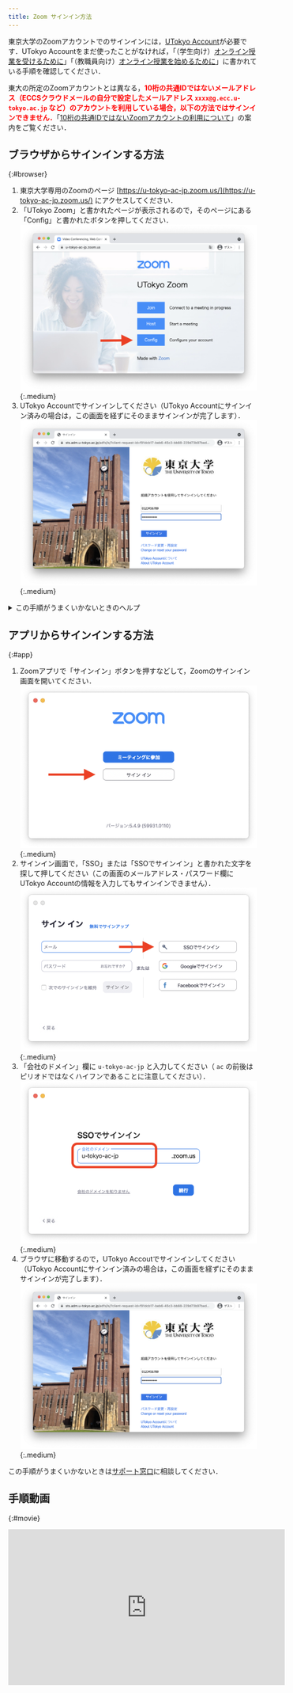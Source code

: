 ```yaml
---
title: Zoom サインイン方法
---
```


東京大学のZoomアカウントでのサインインには，[UTokyo Account](https://www.u-tokyo.ac.jp/adm/dics/ja/account.html)が必要です．UTokyo Accountをまだ使ったことがなければ，「（学生向け）[オンライン授業を受けるために](/oc/)」「（教職員向け）[オンライン授業を始めるために](/faculty_members)」に書かれている手順を確認してください．

<div class="box" style="font-weight: normal; border-width: 1.5px;">
東大の所定のZoomアカウントとは異なる，<strong style="color: red;">10桁の共通IDではないメールアドレス（ECCSクラウドメールの自分で設定したメールアドレス <code>xxxx@g.ecc.u-tokyo.ac.jp</code> など）のアカウントを利用している場合，以下の方法ではサインインできません．</strong>「<a href="/notice/zoom-address-new">10桁の共通IDではないZoomアカウントの利用について</a>」の案内をご覧ください．
</div>

## ブラウザからサインインする方法
{:#browser}

1. 東京大学専用のZoomのページ [https://u-tokyo-ac-jp.zoom.us/](https://u-tokyo-ac-jp.zoom.us/) にアクセスしてください．
2. 「UTokyo Zoom」と書かれたページが表示されるので，そのページにある「Config」と書かれたボタンを押してください．
![](img/zoom_signin_1.png){:.medium}
3. UTokyo Accountでサインインしてください（UTokyo Accountにサインイン済みの場合は，この画面を経ずにそのままサインインが完了します）．
![](img/zoom_signin_2.png){:.medium}

<details>
  <summary>この手順がうまくいかないときのヘルプ</summary>
  <ul>
    <li><strong>上のリンクにアクセスしても「UTokyo Zoom」と書かれたページが表示されない場合</strong>：前から持っていた自分のアカウントで既にZoomにサインインしているときに起きます．<a href="https://zoom.us/profile">Zoomの設定画面</a>の右上のアイコン（自分のアイコンか，設定していない場合は人のマーク）をクリックして，「サインアウト」してから，アクセスし直してください．<img src="img/zoom_signin_3.png" alt="" class="medium"></li>
  </ul>
  これらを確認して，それでもうまくいかなければ，<a href="/supports/">サポート窓口</a>に相談してください．
</details>


## アプリからサインインする方法
{:#app}

1. Zoomアプリで「サインイン」ボタンを押すなどして，Zoomのサインイン画面を開いてください．
![](img/zoom_signin_4.png){:.medium}
2. サインイン画面で，「SSO」または「SSOでサインイン」と書かれた文字を探して押してください（この画面のメールアドレス・パスワード欄にUTokyo Accountの情報を入力してもサインインできません）．
![](img/zoom_signin_5.png){:.medium}
3. 「会社のドメイン」欄に `u-tokyo-ac-jp` と入力してください（ `ac` の前後はピリオドではなくハイフンであることに注意してください）．
![](img/zoom_signin_6.png){:.medium}
4. ブラウザに移動するので，UTokyo Accoutでサインインしてください（UTokyo Accountにサインイン済みの場合は，この画面を経ずにそのままサインインが完了します）．
![](img/zoom_signin_2.png){:.medium}

この手順がうまくいかないときは<a href="/supports/">サポート窓口</a>に相談してください．

## 手順動画
{:#movie}
<div style="text-align: center">
<iframe width="560" height="315" src="https://www.youtube.com/embed/5QIg6dU1cYI" title="YouTube video player" frameborder="0" allow="accelerometer; autoplay; clipboard-write; encrypted-media; gyroscope; picture-in-picture" allowfullscreen></iframe>
</div>
